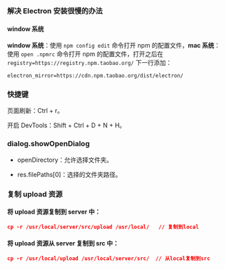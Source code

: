 ### 解决 Electron 安装很慢的办法

#### window 系统

**window 系统**：使用 `npm config edit` 命令打开 npm 的配置文件，**mac 系统**：使用 `open .npmrc` 命令打开 npm 的配置文件，打开之后在 `registry=https://registry.npm.taobao.org/` 下一行添加：

```
electron_mirror=https://cdn.npm.taobao.org/dist/electron/
```

### 快捷键

页面刷新：Ctrl + r。

开启 DevTools：Shift + Ctrl + D + N + H。

### dialog.showOpenDialog

- openDirectory：允许选择文件夹。

- res.filePaths[0]：选择的文件夹路径。

### 复制 upload 资源

#### 将 upload 资源复制到 server 中：

```json
cp -r /usr/local/server/src/upload /usr/local/   // 复制到local
```

#### 将 upload 资源从 server 复制到 src 中：

```json
cp -r /usr/local/upload /usr/local/server/src/  // 从local复制到src
```
